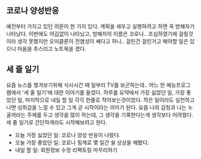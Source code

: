 ## 코로나 양성반응

예전부터 가지고 있던 의문이 한 가지 있다.
계획을 세우고 실행하려고 하면 꼭 방해자가 나타났다.
이번에도 어김없이 나타났고, 방해자의 이름은 코로나..
조심하였기에 걸릴것이라 생각 못했지만 오미클론이 전염성이 쎄다고 하니..
걸린건 걸린거고 해야할 일은 있으니 마음을 추스리고 노트북을 켰다.

## 세 줄 일기

요즘 뉴스를 챙겨보기위해 식사시간 때 일부러 TV를 보곤하는데..
어느 한 예능프로그램에서 '세 줄 일기'에 대한 이야기를 들었다.
하루를 요약에서 가장 싫었던 일, 가장 좋았던 일, 마지막으로 내일 할 일 각각 한줄로 적어보는것이었다.
작은 일이라도 실천하고나면 성취감을 느낄 수 있고 그게 곧 시작이라는 의미가 된다.
요즘 나의 감정과 나는 누굴까라는 주제를 두고 생각을 많이 하는데,  그 생각을 기록한다는게 생각보다 어려웠다.
세 줄 일기로 간단하게라도 시작해보려고 한다.

- 오늘 가장 싫었던 일: 코로나 양성 반응이 나왔다.
- 오늘 가장 좋았던 일: 코로나 핑계로 몇 일간 쉴 상상을 해봤다.
- 내일 할 일: 회원정보 수정 리펙토링 마무리하기